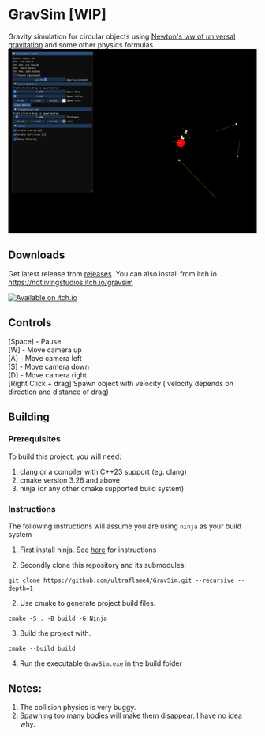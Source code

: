 # GravSim [WIP]
Gravity simulation for circular objects using [Newton's law of universal gravitation](https://en.wikipedia.org/wiki/Newton%27s_law_of_universal_gravitation)
and some other physics formulas
![img.png](blob/img.png)

## Downloads
Get latest release from [releases](https://github.com/ultraflame4/GravSim/releases).
You can also install from itch.io https://notlivingstudios.itch.io/gravsim

<a href="https://notlivingstudios.itch.io/gravsim" target="_blank"><img src="https://static.itch.io/images/badge-color.svg" 
alt="Available on itch.io" height="60"/></a>

## Controls
[Space] - Pause <br/>
[W] - Move camera up <br/>
[A] - Move camera left <br/>
[S] - Move camera down <br/>
[D] - Move camera right <br/>
[Right Click + drag] Spawn object with velocity ( velocity depends on direction and distance of drag) <br/>

## Building

### Prerequisites
To build this project, you will need:
1. clang or a compiler with C++23 support (eg. clang)
2. cmake version 3.26 and above
3. ninja (or any other cmake supported build system)

### Instructions
The following instructions will assume you are using `ninja` as your build system
1. First install ninja. See [here](https://github.com/ninja-build/ninja/wiki/Pre-built-Ninja-packages) for instructions

2. Secondly clone this repository and its submodules:
```shell
git clone https://github.com/ultraflame4/GravSim.git --recursive --depth=1
```
2. Use cmake to generate project build files.
```shell
cmake -S . -B build -G Ninja
```
3. Build the project with.
```shell
cmake --build build
```
4. Run the executable `GravSim.exe` in the build folder

## Notes:
1. The collision physics is very buggy.
2. Spawning too many bodies will make them disappear. I have no idea why.
